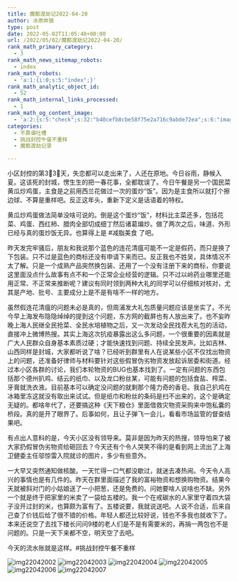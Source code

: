 ```yaml
---
title: 魔都渡劫记2022-04-20
author: 冰原奔狼
type: post
date: 2022-05-02T11:05:48+00:00
url: /2022/05/02/魔都渡劫记2022-04-20/
rank_math_primary_category:
  - 3
rank_math_news_sitemap_robots:
  - index
rank_math_robots:
  - 'a:1:{i:0;s:5:"index";}'
rank_math_analytic_object_id:
  - 52
rank_math_internal_links_processed:
  - 1
rank_math_og_content_image:
  - 'a:2:{s:5:"check";s:32:"b40cefb8cbe58f75e2a716c9abde72ea";s:6:"images";a:0:{}}'
categories:
  - 不靠谱吐槽
  - 挑战封控午餐不重样
  - 魔都渡劫记录

---
```

小区封控的第3⃣️3⃣️天，失恋都可以走出来了，人还在原地。今日谷雨，静候入夏。这该死的封城，愣生生的把一春花事，全都耽误了。今日午餐是另一个国民菜黄瓜炒鸡蛋，主食是之前用西兰花做过一次的蛋炒“饭”。因为是主食所以就打个擦边球、不算是重样吧。反正这年头，重新下定义是话语着的特权。

黄瓜炒鸡蛋做法简单没啥可说的。倒是这个蛋炒“饭”，材料比主菜还多，包括花菜、鸡蛋、西红柿、腊肉全部切成细丁然后诸葛煸炒。做了两次之后，味道、外形已经与真的蛋炒饭无异。也算得上是 #减脂美食 了吧。

昨天发完牢骚后，朋友和我说那个蓝色的连花清瘟可能不一定是假药，而只是换了下包装。只不过是蓝色的商标还没有申请下来而已。反正我也不姓吴，具体情况不太了解。只是一个成熟产品突然换包装、还用了一个没有注册下来的商标，你要说这里面没点什么故事有点不和一个正常企业经营的逻辑。只不过以岭药业哪里还能用正常、不正常来推断呢？建议有同时领到两种大礼的同学可以仔细核对核对，尤其是产地、批号、主要成分上是不是有啥不一样的地方。

虽然假连花清瘟的问题未必是真的，但周浦发大礼包质量问题应该是坐实了。不光今早上海发布隐隐绰绰的提到这个问题，东方网的截屏也有人放出来了。也不妄昨晚上海人民继全民抢菜、全民水培植物之后，又一次发动全民找茬大礼包的活动，直接冲上微博热搜。其实上海这次抗疫暴露出这么多问题，一个很重要的因素就是广大人民群众自身基本素质过硬；才能快速找到问题、持续全民发声。比如吉林、山西同样是封城，大家都听说了啥？已经听到群里有人在说某些小区不仅找出物资上的问题，还准备好律师与材料要针对这些假冒伪劣物资发放起诉居委和街道。经过本小区各群的讨论，我们本轮物资的BUG也基本找到了。一定有问题的东西包括那个德州扒鸡、结云的纸巾、以及龙口粉丝某，可能有问题的包括食盐、榨菜、牙膏就洗衣液。目前基本可以确定没问题的就剩那个隆力奇的香皂。我自己扒鸡在冰箱里冻这就没有取出来试试。但是纸巾和粉丝的条码是扫不出来的，这个是确定无疑的。都啥年代了，还要搞这种《天下粮仓》里面借救灾物资采购来中饱私囊的桥段。真的是开了眼界了。后事如何，且让子弹飞一会儿，看看市场监管的督查结果吧。

有点出人意料的是，今天小区没有领导来。莫非是因为昨天的热搜，领导怕来了被大家扔假冒伪劣物资给砸回去？今天还有个令人哭笑不得的是看到网上流出了上海卫健委主任邬惊雷入院就诊的图片，多少有些意外。

一大早又突然通知做核酸。一天忙得一口气都没歇过，就迷去凑热闹。今天令人高兴的事情也是有几件的。昨天在群里面描述了我的富裕物资和想换购物资。结果今天就被斜对门的小姑娘送了一小把葱，还是免费的。问她要啥人说啥也不缺。另外一个就是终于把家里的米卖了一袋给五楼的。我一个在戒碳水的人家里守着四大袋子没开过封的米，也算颇为富有了。五楼说要，我就说送吧。人说不合适，后来自己查了价钱后给了很不错的价格。年轻人都还比较好说，钱也不多我也就收下了。本来还说空了去找下楼长问问9楼的老人们是不是有需要米的，再捐一两包也不是问题的。只是一天下来都不空，明天空了去吧。

今天的流水账就是这样。#挑战封控午餐不重样

<img decoding="async" src="https://i0.wp.com/s2.loli.net/2022/05/02/Hspx4ZlWR8JPXgL.jpg?w=640&#038;ssl=1" alt="img22042002" data-recalc-dims="1" />  
<img decoding="async" src="https://i0.wp.com/s2.loli.net/2022/05/02/9s2JxMrk4HBQoUj.jpg?w=640&#038;ssl=1" alt="img22042003" data-recalc-dims="1" />  
<img decoding="async" src="https://i0.wp.com/s2.loli.net/2022/05/02/VgyKlWjmNp2YI9J.jpg?w=640&#038;ssl=1" alt="img22042004" data-recalc-dims="1" />  
<img decoding="async" src="https://i0.wp.com/s2.loli.net/2022/05/02/a4JulmwFAoMPiKS.jpg?w=640&#038;ssl=1" alt="img22042005" data-recalc-dims="1" />  
<img decoding="async" src="https://i0.wp.com/s2.loli.net/2022/05/02/5n2ODpBAxt3Pab9.jpg?w=640&#038;ssl=1" alt="img22042006" data-recalc-dims="1" />  
<img decoding="async" src="https://i0.wp.com/s2.loli.net/2022/05/02/evG2z8bl4sCnNQt.jpg?w=640&#038;ssl=1" alt="img22042007" data-recalc-dims="1" />